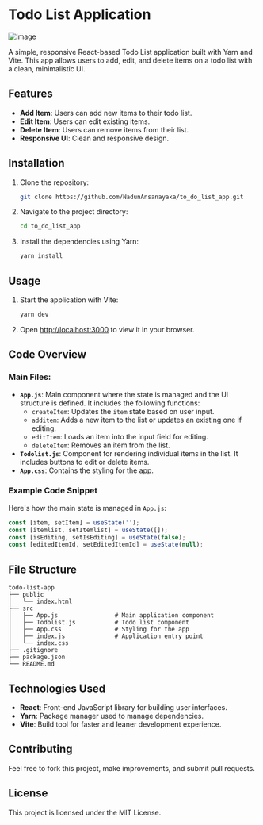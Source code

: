
# Todo List Application
![image](https://github.com/user-attachments/assets/337b6fe5-dbaa-412f-90f2-cb40ade0ef79)

A simple, responsive React-based Todo List application built with Yarn and Vite. This app allows users to add, edit, and delete items on a todo list with a clean, minimalistic UI.

## Features
- **Add Item**: Users can add new items to their todo list.
- **Edit Item**: Users can edit existing items.
- **Delete Item**: Users can remove items from their list.
- **Responsive UI**: Clean and responsive design.

## Installation
1. Clone the repository:
   ```bash
   git clone https://github.com/NadunAnsanayaka/to_do_list_app.git
   ```
2. Navigate to the project directory:
   ```bash
   cd to_do_list_app
   ```
3. Install the dependencies using Yarn:
   ```bash
   yarn install
   ```

## Usage
1. Start the application with Vite:
   ```bash
   yarn dev
   ```
2. Open [http://localhost:3000](http://localhost:3000) to view it in your browser.

## Code Overview

### Main Files:
- **`App.js`**: Main component where the state is managed and the UI structure is defined. It includes the following functions:
  - `createItem`: Updates the `item` state based on user input.
  - `additem`: Adds a new item to the list or updates an existing one if editing.
  - `editItem`: Loads an item into the input field for editing.
  - `deleteItem`: Removes an item from the list.
- **`Todolist.js`**: Component for rendering individual items in the list. It includes buttons to edit or delete items.
- **`App.css`**: Contains the styling for the app.

### Example Code Snippet
Here's how the main state is managed in `App.js`:
```javascript
const [item, setItem] = useState('');
const [itemlist, setItemlist] = useState([]);
const [isEditing, setIsEditing] = useState(false);
const [editedItemId, setEditedItemId] = useState(null);
```

## File Structure
```
todo-list-app
├── public
│   └── index.html
├── src
│   ├── App.js                # Main application component
│   ├── Todolist.js           # Todo list component
│   ├── App.css               # Styling for the app
│   ├── index.js              # Application entry point
│   └── index.css
├── .gitignore
├── package.json
└── README.md
```

## Technologies Used
- **React**: Front-end JavaScript library for building user interfaces.
- **Yarn**: Package manager used to manage dependencies.
- **Vite**: Build tool for faster and leaner development experience.

## Contributing
Feel free to fork this project, make improvements, and submit pull requests.

## License
This project is licensed under the MIT License.
